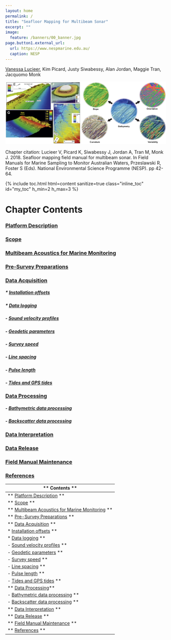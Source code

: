 ```yaml
---
layout: home
permalink: /
title: "Seafloor Mapping for Multibeam Sonar"
excerpt: ""
image:
  feature: /banners/00_banner.jpg
page.button1.external_url:
  url: https://www.nespmarine.edu.au/
  caption: NESP
---
```


[Vanessa Lucieer](mailto:vanessa.lucieer@utas.edu.au), Kim Picard, Justy Siwabessy, Alan Jordan, Maggie Tran, Jacquomo Monk

![](images/MBES.png)

Chapter citation:
Lucieer V, Picard K, Siwabessy J, Jordan A, Tran M, Monk J. 2018. Seafloor mapping field manual for multibeam sonar. In Field Manuals for Marine Sampling to Monitor Australian Waters, Przeslawski R, Foster S (Eds). National Environmental Science Programme (NESP). pp 42-64. 

{% include toc.html html=content sanitize=true class="inline_toc" id="my_toc" h_min=2 h_max=3 %}

# Chapter Contents 

### [Platform Description](https://multibeam-echosounder-field-manual.github.io/platform-description)
### [Scope](https://multibeam-echosounder-field-manual.github.io/scope)
### [Multibeam Acoustics for Marine Monitoring](https://multibeam-echosounder-field-manual.github.io/multibeam-acoustics-for-marine-monitoring)

### [Pre-Survey Preparations](https://multibeam-echosounder-field-manual.github.io/pre-survey-preparations)
### [Data Acquisition](https://multibeam-echosounder-field-manual.github.io/data-acquisition)
##### * [Installation offsets](https://multibeam-echosounder-field-manual.github.io/data-acquisition#installation-offsets)
##### * [Data logging](https://multibeam-echosounder-field-manual.github.io/data-acquisition#data-logging)
##### - [Sound velocity profiles](https://multibeam-echosounder-field-manual.github.io/data-acquisition#sound-velocity-profiles)
##### - [Geodetic parameters](https://multibeam-echosounder-field-manual.github.io/data-acquisition#geodetic-parameters)
##### - [Survey speed](https://multibeam-echosounder-field-manual.github.io/data-acquisition#survey-speed)
##### - [Line spacing](https://multibeam-echosounder-field-manual.github.io/data-acquisition#line-spacing)
##### - [Pulse length](https://multibeam-echosounder-field-manual.github.io/data-acquisition#pulse-length)
##### - [Tides and GPS tides](https://multibeam-echosounder-field-manual.github.io/data-acquisition#tides-and-gps-tides)
### [Data Processing](https://multibeam-echosounder-field-manual.github.io/data-processing)
##### - [Bathymetric data processing](https://multibeam-echosounder-field-manual.github.io/data-processing#bathymetric-data-processing)
##### - [Backscatter data processing](https://multibeam-echosounder-field-manual.github.io/data-processing#backscatter-data-processing)
### [Data Interpretation](https://multibeam-echosounder-field-manual.github.io/data-interpretation)
### [Data Release](https://multibeam-echosounder-field-manual.github.io/data-release)
### [Field Manual Maintenance](https://multibeam-echosounder-field-manual.github.io/field-manual-maintenance)
### [References](https://multibeam-echosounder-field-manual.github.io/references)



|  ** Contents  **   |
|-------------------------------------------------------------------------------------------------------------------------------------------------|
|  ** [Platform Description](https://multibeam-echosounder-field-manual.github.io/platform-description)  **   
|  ** [Scope](https://multibeam-echosounder-field-manual.github.io/scope)  **                                                                        |
|  ** [Multibeam Acoustics for Marine Monitoring](https://multibeam-echosounder-field-manual.github.io/multibeam-acoustics-for-marine-monitoring) ** |
|  ** [Pre-Survey Preparations](https://multibeam-echosounder-field-manual.github.io/pre-survey-preparations)   **                                   |
|  ** [Data Acquisition](https://multibeam-echosounder-field-manual.github.io/data-acquisition) **                                                   |
|     * [Installation offsets](https://multibeam-echosounder-field-manual.github.io/data-acquisition#installation-offsets) **                      |
|     * [Data logging](https://multibeam-echosounder-field-manual.github.io/data-acquisition#data-logging) **                                      |
|     - [Sound velocity profiles](https://multibeam-echosounder-field-manual.github.io/data-acquisition#sound-velocity-profiles) **                |
|     - [Geodetic parameters](https://multibeam-echosounder-field-manual.github.io/data-acquisition#geodetic-parameters) **                        |
|     - [Survey speed](https://multibeam-echosounder-field-manual.github.io/data-acquisition#survey-speed) **                                      |
|     - [Line spacing](https://multibeam-echosounder-field-manual.github.io/data-acquisition#line-spacing) **                                      |
|     - [Pulse length](https://multibeam-echosounder-field-manual.github.io/data-acquisition#pulse-length)  **                                     |
|     - [Tides and GPS tides](https://multibeam-echosounder-field-manual.github.io/data-acquisition#tides-and-gps-tides) **                        |
|  ** [Data Processing](https://multibeam-echosounder-field-manual.github.io/data-processing)**                                                    |
|     - [Bathymetric data processing](https://multibeam-echosounder-field-manual.github.io/data-processing#bathymetric-data-processing) **         |
|     - [Backscatter data processing](https://multibeam-echosounder-field-manual.github.io/data-processing#backscatter-data-processing) **         |
|  ** [Data Interpretation](https://multibeam-echosounder-field-manual.github.io/data-interpretation) **                                             |
|  ** [Data Release](https://multibeam-echosounder-field-manual.github.io/data-release) **                                                           |
|  ** [Field Manual Maintenance](https://multibeam-echosounder-field-manual.github.io/field-manual-maintenance) **                                   |
|  ** [References](https://multibeam-echosounder-field-manual.github.io/references) **                                                               |
